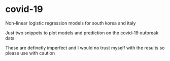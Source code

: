 # covid-19
Non-linear logistic regression models for south korea and italy

Just two snippets to plot models and prediction on the covid-19 outbreak data

These are definetly imperfect and I would no trust myself with the results so please use with caution
